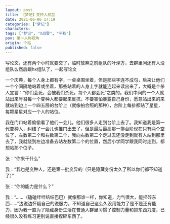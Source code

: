```yaml
---
layout: post
title: 【梦记】变种人权益
date: 2021-06-06 17:19
categories: ["梦记"]
characters: 
tags: ["梦记", "X战警", "平权"]
pov: 第一人称视角
origin: 个站
published: false
---
```


写论文，还有两个小时就要交了，临时放弃之前组队的叶泽方，去群里问还有人没组队么然后跟hx组队了，一起写论文

一个庆典，每个人身上都有字，一桌桌围坐着，但是那些字连不成句，后来让他们一个个间隔地站着或坐着，那些站着的人身上字就能连起来读出来了，大概是个杀人宣言：“你们会死，会被我们杀死，每个人都会死”之类的。我们中间的一个人就站出来号召每一个变种人都要起来反抗，不要害怕暴露自己身份，愿意站出来的来就站到边上一个四五层的台阶上（就像拍合照的那种），台阶上每排都贴了星星，每颗星星对应一个人的站位。

我在门口站着偷偷看了他们一会儿，他们很多人走到台阶上去了。我知道我是第一代变种人，纠结了一会儿也推门出去了，但是最后最高那一排台阶现在只有两个空位了，左数第二个和右数第二个，我向右数第二个走过去还没走到就有人站到那里去了，我就绕到左边准备去站左数第二个的位置，然后小学同学跟我同时走到，都想站那个位子。

张：“你来干什么”

我：“我也是变种人，还是第一批变异的（只是隐藏身份太久了所以你们都不知道了）”

张：“你的能力是什么？”

我：“……（磕磕绊绊结结巴巴）就像那谁一样，你知道，力气很大，能捏碎东西……”边说边怀疑自己的说服力，不知道自己这么久没用能力了是不是还有能力，因为我一直为了隐藏身份生活在普通人群里习惯了控制力量和抓东西力度，已经很久没有练习更别说直接捏碎东西了。

